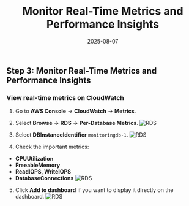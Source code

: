﻿---
title : "Monitor Real-Time Metrics and Performance Insights"
date: 2025-08-07
weight : 3
chapter : false
pre : " <b> 1.3 </b> "
---



## Step 3: Monitor Real-Time Metrics and Performance Insights
### View real-time metrics on CloudWatch
1. Go to **AWS Console** → **CloudWatch** → **Metrics**. 
2. Select **Browse** → **RDS** → **Per-Database Metrics**.
    ![RDS](https://github.com/TuananhHZ/Aws_Whorkshop.git/images/1.monitoring/1.3/1.3.8.png)

3. Select **DBInstanceIdentifier** `monitoringdb-1`.
    ![RDS](https://github.com/TuananhHZ/Aws_Whorkshop.git/images/1.monitoring/1.3/1.3.9.png)

4. Check the important metrics:
- **CPUUtilization**
- **FreeableMemory**
- **ReadIOPS, WriteIOPS**
- **DatabaseConnections**
    ![RDS](https://github.com/TuananhHZ/Aws_Whorkshop.git/images/1.monitoring/1.3/1.3.10.png)

5. Click **Add to dashboard** if you want to display it directly on the dashboard.
    ![RDS](https://github.com/TuananhHZ/Aws_Whorkshop.git/images/1.monitoring/1.3/1.3.11.png)


